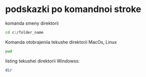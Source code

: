 # podskazki po komandnoi stroke

komanda smeny direktorii
```sh
cd c:/folder_name
```

Komanda otobrajeniia tekushe direktorii MacOs, Linux
```sh
pwd
```

listing tekushei direktorii
Windowss:
```sh
dir
```